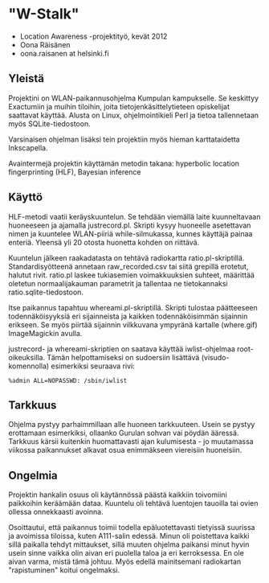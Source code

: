 "W-Stalk"
=========

* Location Awareness -projektityö, kevät 2012
* Oona Räisänen
* oona.raisanen at helsinki.fi

Yleistä
-------

Projektini on WLAN-paikannusohjelma Kumpulan kampukselle.
Se keskittyy Exactumiin ja muihin tiloihin, joita tietojenkäsittelytieteen
opiskelijat saattavat käyttää. Alusta on
Linux, ohjelmointikieli Perl ja tietoa tallennetaan myös
SQLite-tiedostoon.

Varsinaisen ohjelman lisäksi tein projektiin myös hieman
karttataidetta Inkscapella.

Avaintermejä projektin käyttämän metodin takana:
hyperbolic location fingerprinting (HLF), Bayesian inference


Käyttö
------

HLF-metodi vaatii keräyskuuntelun. Se tehdään viemällä
laite kuunneltavaan huoneeseen ja ajamalla justrecord.pl.
Skripti kysyy huoneelle asetettavan nimen ja kuuntelee
WLAN-piiriä while-silmukassa, kunnes käyttäjä painaa enteriä.
Yleensä yli 20 otosta huonetta kohden on riittävä.

Kuuntelun jälkeen raakadatasta on tehtävä radiokartta
ratio.pl-skriptillä. Standardisyötteenä annetaan
raw_recorded.csv tai siitä grepillä erotetut, halutut
rivit. ratio.pl laskee tukiasemien voimakkuuksien suhteet,
määrittää oletetun normaalijakauman parametrit ja
tallentaa ne tietokannaksi ratio.sqlite-tiedostoon.

Itse paikannus tapahtuu whereami.pl-skriptillä. Skripti
tulostaa päätteeseen todennäköisyyksiä eri sijainneista ja
kaikken todennäköisimmän sijainnin erikseen. Se myös piirtää
sijainnin vilkkuvana ympyränä kartalle (where.gif)
ImageMagickin avulla.

justrecord- ja whereami-skriptien on saatava käyttää
iwlist-ohjelmaa root-oikeuksilla. Tämän helpottamiseksi
on sudoersiin lisättävä (visudo-komennolla) esimerkiksi
seuraava rivi:

`%admin ALL=NOPASSWD: /sbin/iwlist`


Tarkkuus
--------

Ohjelma pystyy parhaimmillaan alle huoneen tarkkuuteen.
Usein se pystyy erottamaan esimerkiksi, ollaanko Gurulan
sohvan vai pöydän ääressä. Tarkkuus kärsii kuitenkin
huomattavasti ajan kulumisesta - jo muutamassa viikossa
paikannukset alkavat osua enimmäkseen viereisiin
huoneisiin.


Ongelmia
--------

Projektin hankalin osuus oli käytännössä päästä kaikkiin
toivomiini paikkoihin keräämään dataa. Kuuntelu oli tehtävä
luentojen tauoilla tai ovien ollessa onnekkaasti avoinna.

Osoittautui, että paikannus toimii todella epäluotettavasti
tietyissä suurissa ja avoimissa tiloissa, kuten A111-salin
edessä. Minun oli poistettava kaikki sillä paikalla tehdyt
mittaukset, sillä muuten ohjelma paikansi minut hyvin usein
sinne vaikka olin aivan eri puolella taloa ja eri
kerroksessa. En ole aivan varma, mistä tämä johtuu. Myös
edellä mainitsemani radiokartan "rapistuminen" koitui
ongelmaksi.


